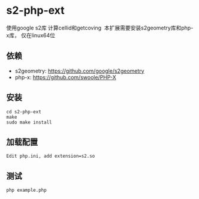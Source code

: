 s2-php-ext
======

使用google s2库 计算cellid和getcoving  本扩展需要安装s2geometry库和php-x库， 仅在linux64位

依赖
------

* s2geometry: https://github.com/google/s2geometry
* php-x: https://github.com/swoole/PHP-X

安装
------

```
cd s2-php-ext
make 
sudo make install
```

加载配置
------
```
Edit php.ini, add extension=s2.so
```

测试
------
```
php example.php
```

